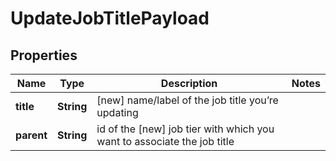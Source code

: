 

# UpdateJobTitlePayload


## Properties

| Name | Type | Description | Notes |
|------------ | ------------- | ------------- | -------------|
|**title** | **String** | [new] name/label of the job title you’re updating |  |
|**parent** | **String** | id of the [new] job tier with which you want to associate the job title |  |



